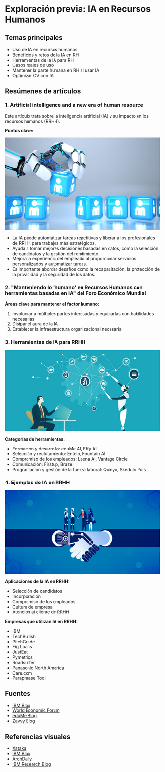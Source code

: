 # Exploración previa: IA en Recursos Humanos

## Temas principales
- Uso de IA en recursos humanos
- Beneficios y retos de la IA en RH 
- Herramientas de la IA para RH
- Casos reales de uso
- Mantener la parte humana en RH al usar IA
- Optimizar CV con IA 

## Resúmenes de artículos

### 1. Artificial intelligence and a new era of human resource

Este artículo trata sobre la inteligencia artificial (IA) y su impacto en los recursos humanos (RRHH).

**Puntos clave:**

<!--![Imagen HR AI](/imagenes/HR%20AI_06.jpg)-->

<img src="/imagenes/HR%20AI_06.jpg" alt="Imagen HR AI 06" width="600" height="300">

- La IA puede automatizar tareas repetitivas y liberar a los profesionales de RRHH para trabajos más estratégicos.
- Ayuda a tomar mejores decisiones basadas en datos, como la selección de candidatos y la gestión del rendimiento.
- Mejora la experiencia del empleado al proporcionar servicios personalizados y automatizar tareas.
- Es importante abordar desafíos como la recapacitación, la protección de la privacidad y la seguridad de los datos.

### 2. "Manteniendo lo 'humano' en Recursos Humanos con herramientas basadas en IA" del Foro Económico Mundial

**Áreas clave para mantener el factor humano:**
1. Involucrar a múltiples partes interesadas y equiparlas con habilidades necesarias
2. Disipar el aura de la IA
3. Establecer la infraestructura organizacional necesaria

### 3. Herramientas de IA para RRHH

![Imagen HR AI](/imagenes/HR%20AI_01.png)

**Categorías de herramientas:**
- Formación y desarrollo: eduMe AI, Effy AI
- Selección y reclutamiento: Entelo, Fountain AI
- Compromiso de los empleados: Leena AI, Vantage Circle
- Comunicación: Firstup, Braze
- Programación y gestión de la fuerza laboral: Quinyx, Skedulo Puls

### 4. Ejemplos de IA en RRHH

![Imagen HR AI](/imagenes/HR%20AI_02.jpg)

**Aplicaciones de la IA en RRHH:**
- Selección de candidatos
- Incorporación
- Compromiso de los empleados
- Cultura de empresa
- Atención al cliente de RRHH

**Empresas que utilizan IA en RRHH:**
- IBM
- TechBullish
- PitchGrade
- Fig Loans
- JustEat
- Pymetrics
- Roadsurfer
- Panasonic North America
- Care.com
- Paraphrase Tool

## Fuentes
- [IBM Blog](https://www.ibm.com/blog/artificial-intelligence-and-a-new-era-of-human-resources/)
- [World Economic Forum](https://www.weforum.org/agenda/2021/12/how-to-keep-human-in-human-resources-with-ai-based-tools/)
- [eduMe Blog](https://www.edume.com/blog/ai-tools-for-hr)
- [Zavvy Blog](https://www.zavvy.io/es/blog/ejemplos-de-ai-en-rrhh)

## Referencias visuales
- [Xataka](https://www.xataka.com/tag/inteligencia-artificial)
- [IBM Blog](https://www.ibm.com/blog/artificial-intelligence-and-a-new-era-of-human-resources/)
- [ArchDaily](https://www.archdaily.com/)
- [IBM Research Blog](https://research.ibm.com/blog?lnk=flatitem)